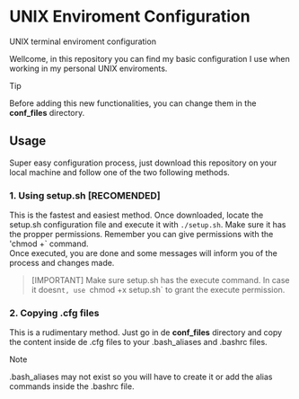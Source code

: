 # UNIX Enviroment Configuration
UNIX terminal enviroment configuration  
  
Wellcome, in this repository you can find my basic configuration I use when working in my personal UNIX enviroments.  

>[!TIP]
>Before adding this new functionalities, you can change them in the **conf_files** directory.

## Usage
Super easy configuration process, just download this repository on your local machine and follow one of the two following methods.

### 1. Using setup.sh [RECOMENDED]
This is the fastest and easiest method. Once downloaded, locate the setup.sh configuration file and execute it with `./setup.sh`. Make sure it has the propper permissions. Remember you can give permissions with the 'chmod +` command.  
Once executed, you are done and some messages will inform you of the process and changes made. 

>[IMPORTANT]
>Make sure setup.sh has the execute command. In case it doesn`t, use `chmod +x setup.sh` to grant the execute permission.

### 2. Copying .cfg files
This is a rudimentary method. Just go in de **conf_files** directory and copy the content inside de .cfg files to your .bash_aliases and .bashrc files.

>[!NOTE]
>.bash_aliases may not exist so you will have to create it or add the alias commands inside the .bashrc file.

